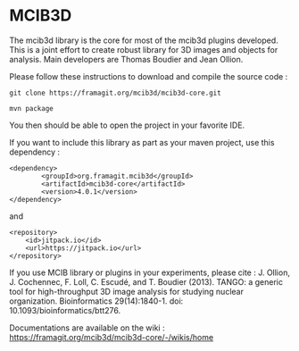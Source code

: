 # MCIB3D
The mcib3d library is the core for most of the mcib3d plugins developed. This is a joint effort to
create robust library for 3D images and objects for analysis. Main developers are Thomas Boudier and
Jean Ollion. 

Please follow these instructions to download and compile the source code : 

`git clone https://framagit.org/mcib3d/mcib3d-core.git`

`mvn package`

You then should be able to open the project in your favorite IDE. 

If you want to include this library as part as your maven project, use this dependency : 

```
<dependency>
		<groupId>org.framagit.mcib3d</groupId>
		<artifactId>mcib3d-core</artifactId>
		<version>4.0.1</version>		
</dependency>
```

and 

```
<repository>	
	<id>jitpack.io</id>
	<url>https://jitpack.io</url>
</repository>
```


  
  If you use MCIB library or plugins in your experiments, please cite : 
  J. Ollion, J. Cochennec, F. Loll, C. Escudé, and T. Boudier (2013). 
  TANGO: a generic tool for high-throughput 3D image analysis for studying nuclear organization.
  Bioinformatics 29(14):1840-1. doi: 10.1093/bioinformatics/btt276.
  
  Documentations are available on the wiki  : 
  https://framagit.org/mcib3d/mcib3d-core/-/wikis/home


